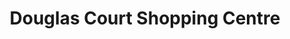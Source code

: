 ---
title: "Douglas Court Shopping Centre"
url: /douglas/douglas-court-shopping-centre/
shop: mall
---